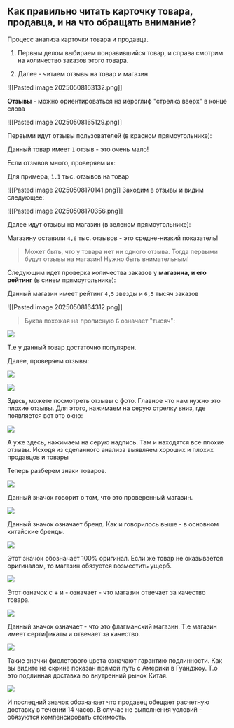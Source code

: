## Как правильно читать карточку товара, продавца, и на что обращать внимание?

Процесс анализа карточки товара и продавца.

1. Первым делом выбираем понравившийся товар, и справа смотрим на количество заказов этого товара. 

2. Далее - читаем отзывы на товар и магазин

![[Pasted image 20250508163132.png]]

**Отзывы** - можно ориентироваться на иероглиф "стрелка вверх" в конце слова

![[Pasted image 20250508165129.png]]

Первыми идут отзывы пользователей (в красном прямоугольнике):

Данный товар имеет `1` отзыв - это очень мало!

Если отзывов много, проверяем их:

Для примера, `1.1` тыс. отзывов на товар 

![[Pasted image 20250508170141.png]]
Заходим в отзывы и видим следующее:

![[Pasted image 20250508170356.png]]



Далее идут отзывы на магазин (в зеленом прямоугольнике):

Магазину оставили `4,6` тыс. отзывов - это средне-низкий показатель!

> Может быть, что у товара нет ни одного отзыва. Тогда первыми будут отзывы на магазин! Нужно быть внимательным!

Следующим идет проверка количества заказов у **магазина, и его рейтинг** (в синем прямоугольнике): 

Данный магазин имеет рейтинг `4,5` звезды и `6,5` тысяч заказов

![[Pasted image 20250508164312.png]]



> Буква похожая на прописную `Б` означает "тысяч":

![](https://img1.teletype.in/files/45/ab/45aba997-d1f3-41c4-84f8-eb85b2912229.png)

Т.е у данный товар достаточно популярен.



Далее, проверяем отзывы:

![](https://img2.teletype.in/files/97/0c/970cd443-1c78-4843-baa4-3521db4e8437.png)

![](https://img3.teletype.in/files/a6/ee/a6eee7b6-09ec-4496-b50a-64aa2903d039.png)

Здесь, можете посмотреть отзывы с фото. Главное что нам нужно это плохие отзывы. Для этого, нажимаем на серую стрелку вниз, где появляется вот это окно:

![](https://img1.teletype.in/files/46/6c/466cb012-bd29-4c04-92b9-f2c500c6aea0.png)

А уже здесь, нажимаем на серую надпись. Там и находятся все плохие отзывы. Исходя из сделанного анализа выявляем хороших и плохих продавцов и товары

Теперь разберем знаки товаров.

![](https://img1.teletype.in/files/4f/94/4f946838-4468-499f-bf0c-f4ec394c32be.jpeg)

Данный значок говорит о том, что это проверенный магазин.

![](https://img4.teletype.in/files/30/6b/306b5dde-7d5c-4ea7-a018-6598fa2d11f0.png)

Данный значок означает бренд. Как и говорилось выше - в основном китайские бренды.

![](https://img4.teletype.in/files/fc/4d/fc4ded8f-5d46-43cb-a633-7a724293d13f.png)

Этот значок обозначает 100% оригинал. Если же товар не оказывается оригиналом, то магазин обязуется возместить ущерб.

![](https://img4.teletype.in/files/bf/41/bf41c1be-87d4-4535-9a2c-12687f5b8991.png)

Этот означок с + и - означает - что магазин отвечает за качество товара.

![](https://img4.teletype.in/files/bd/07/bd07dfbd-192e-4ef9-a643-fe4b4517d006.png)

Данный значок означает - что это флагманский магазин. Т.е магазин имеет сертификаты и отвечает за качество.

![](https://img3.teletype.in/files/a8/09/a809282f-bd74-45dc-92d9-a0e5bdfb991a.png)

Такие значки фиолетового цвета означают гарантию подлинности. Как вы видите на скрине показан прямой путь с Америки в Гуанджоу. Т.о это подлинная доставка во внутренний рынок Китая.

![](https://img2.teletype.in/files/94/99/94994b5f-0ea7-4af9-8e13-fe1cd2b7ec94.png)

И последний значок обозначает что продавец обещает расчетную доставку в течении 14 часов. В случае не выполнения условий - обязуются компенсировать стоимость.
